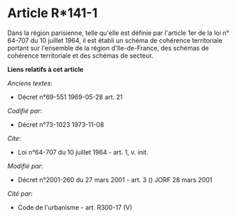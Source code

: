 # Article R*141-1

Dans la région parisienne, telle qu'elle est définie par l'article 1er de la loi n° 64-707 du 10 juillet 1964, il est établi
un schéma de cohérence territoriale portant sur l'ensemble de la région d'Ile-de-France, des schémas de cohérence
territoriale et des schémas de secteur.

**Liens relatifs à cet article**

_Anciens textes_:

  - Décret n°69-551 1969-05-28 art. 21

_Codifié par_:

  - Décret n°73-1023 1973-11-08

_Cite_:

  - Loi n°64-707 du 10 juillet 1964 - art. 1, v. init.

_Modifié par_:

  - Décret n°2001-260 du 27 mars 2001 - art. 3 () JORF 28 mars 2001

_Cité par_:

  - Code de l'urbanisme - art. R300-17 (V)
